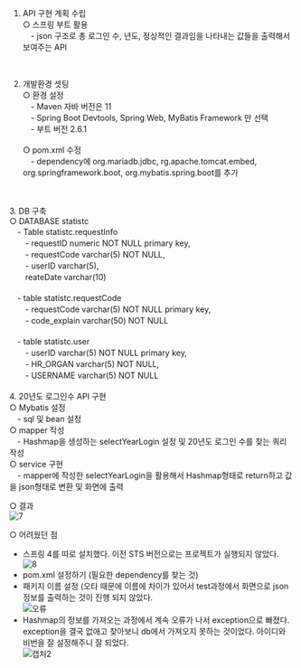 1. API 구현 계획 수립
  <br>○ 스프링 부트 활용
	<br>　- json 구조로 총 로그인 수, 년도, 정상적인 결과임을 나타내는 값들을 출력해서 보여주는 API
<br>

2. 개발환경 셋팅
  <br>○ 환경 설정
     <br>　- Maven 자바 버전은 11
 	    <br>　- Spring Boot Devtools, Spring Web, MyBatis Framework 만 선택
 	    <br>　- 부트 버전 2.6.1	    
<br>○ pom.xml 수정 
	<br>　- dependency에 org.mariadb.jdbc, rg.apache.tomcat.embed, org.springframework.boot, org.mybatis.spring.boot를 추가
<br>
<br>
3. DB 구축
<br>○ DATABASE statistc
	<br>　- Table statistc.requestInfo 
		<br>　　- requestID numeric NOT NULL primary key,
    		<br>　　- requestCode varchar(5) NOT NULL,
   		<br>　　- userID varchar(5),
    		<br>　　reateDate varchar(10)
		<br>
	<br>　- table statistc.requestCode
		<br>　　- requestCode varchar(5) NOT NULL primary key,
    		<br>　　- code_explain varchar(50) NOT NULL
		<br>
	<br>　- table statistc.user
		<br>　　- userID varchar(5) NOT NULL primary key,
    		<br>　　- HR_ORGAN varchar(5) NOT NULL,
    		<br>　　- USERNAME varchar(5) NOT NULL

<br>
<br>
4. 20년도 로그인수 API 구현
  <br>○ Mybatis 설정
     <br>　- sql 및 bean 설정
 <br>○ mapper 작성
	<br>　- Hashmap을 생성하는 selectYearLogin 설정 및 20년도 로그인 수를 찾는 쿼리 작성
 <br>○ service 구현
	<br>　- mapper에 작성한 selectYearLogin을 활용해서 Hashmap형태로 return하고 값을 json형태로 변환 및 화면에 출력

○ 결과
<br>![7](https://user-images.githubusercontent.com/49810634/148527704-8fa0e916-c9c7-4124-aec7-fc0d32300cf5.PNG)


○ 어려웠던 점
- 스프링 4를 따로 설치했다. 이전 STS 버전으로는 프로젝트가 실행되지 않았다.
![8](https://user-images.githubusercontent.com/49810634/148528488-a248da58-50f0-481e-9504-dc28c9c102ce.PNG)
- pom.xml 설정하기 (필요한 dependency를 찾는 것)
- 패키지 이름 설정 (오타 때문에 이름에 차이가 있어서 test과정에서 화면으로 json정보를 출력하는 것이 진행 되지 않았다.
<br>![오류](https://user-images.githubusercontent.com/49810634/148528850-b9cb4d7e-4420-41b7-ab80-2bbcfde3d195.PNG)
- Hashmap의 정보를 가져오는 과정에서 계속 오류가 나서 exception으로 빠졌다. exception을 결국 없애고 찾아보니 db에서 가져오지 못하는 것이었다. 아이디와 비번을 잘 설정해주니 잘 되었다.
<br>![캡처2](https://user-images.githubusercontent.com/49810634/148528721-a318832c-fa60-46ea-92d7-b68e74203f19.PNG)

